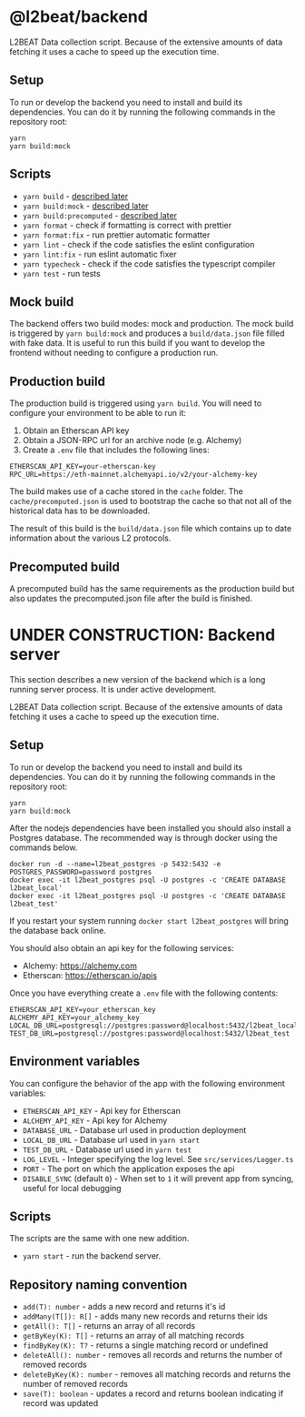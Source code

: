 # @l2beat/backend

L2BEAT Data collection script. Because of the extensive amounts of data fetching it uses a cache to speed up the execution time.

## Setup

To run or develop the backend you need to install and build its dependencies. You can do it by running the following commands in the repository root:

```
yarn
yarn build:mock
```

## Scripts

- `yarn build` - [described later](#production-build)
- `yarn build:mock` - [described later](#mock-build)
- `yarn build:precomputed` - [described later](#precomputed-build)
- `yarn format` - check if formatting is correct with prettier
- `yarn format:fix` - run prettier automatic formatter
- `yarn lint` - check if the code satisfies the eslint configuration
- `yarn lint:fix` - run eslint automatic fixer
- `yarn typecheck` - check if the code satisfies the typescript compiler
- `yarn test` - run tests

## Mock build

The backend offers two build modes: mock and production. The mock build is triggered by `yarn build:mock` and produces a `build/data.json` file filled with fake data. It is useful to run this build if you want to develop the frontend without needing to configure a production run.

## Production build

The production build is triggered using `yarn build`. You will need to configure your environment to be able to run it:

1. Obtain an Etherscan API key
2. Obtain a JSON-RPC url for an archive node (e.g. Alchemy)
3. Create a `.env` file that includes the following lines:

```
ETHERSCAN_API_KEY=your-etherscan-key
RPC_URL=https://eth-mainnet.alchemyapi.io/v2/your-alchemy-key
```

The build makes use of a cache stored in the `cache` folder. The `cache/precomputed.json` is used to bootstrap the cache so that not all of the historical data has to be downloaded.

The result of this build is the `build/data.json` file which contains up to date information about the various L2 protocols.

## Precomputed build

A precomputed build has the same requirements as the production build but also updates the precomputed.json file after the build is finished.

# UNDER CONSTRUCTION: Backend server

This section describes a new version of the backend which is a long running server process. It is under active development.

L2BEAT Data collection script. Because of the extensive amounts of data fetching it uses a cache to speed up the execution time.

## Setup

To run or develop the backend you need to install and build its dependencies. You can do it by running the following commands in the repository root:

```
yarn
yarn build:mock
```

After the nodejs dependencies have been installed you should also install a Postgres database. The recommended way is through docker using the commands below.

```
docker run -d --name=l2beat_postgres -p 5432:5432 -e POSTGRES_PASSWORD=password postgres
docker exec -it l2beat_postgres psql -U postgres -c 'CREATE DATABASE l2beat_local'
docker exec -it l2beat_postgres psql -U postgres -c 'CREATE DATABASE l2beat_test'
```

If you restart your system running `docker start l2beat_postgres` will bring the database back online.

You should also obtain an api key for the following services:

- Alchemy: https://alchemy.com
- Etherscan: https://etherscan.io/apis

Once you have everything create a `.env` file with the following contents:

```
ETHERSCAN_API_KEY=your_etherscan_key
ALCHEMY_API_KEY=your_alchemy_key
LOCAL_DB_URL=postgresql://postgres:password@localhost:5432/l2beat_local
TEST_DB_URL=postgresql://postgres:password@localhost:5432/l2beat_test
```

## Environment variables

You can configure the behavior of the app with the following environment variables:

- `ETHERSCAN_API_KEY` - Api key for Etherscan
- `ALCHEMY_API_KEY` - Api key for Alchemy
- `DATABASE_URL` - Database url used in production deployment
- `LOCAL_DB_URL` - Database url used in `yarn start`
- `TEST_DB_URL` - Database url used in `yarn test`
- `LOG_LEVEL` - Integer specifying the log level. See `src/services/Logger.ts`
- `PORT` - The port on which the application exposes the api
- `DISABLE_SYNC` (default `0`) - When set to `1` it will prevent app from syncing, useful for local debugging

## Scripts

The scripts are the same with one new addition.

- `yarn start` - run the backend server.

## Repository naming convention

- `add(T): number` - adds a new record and returns it's id
- `addMany(T[]): R[]` - adds many new records and returns their ids
- `getAll(): T[]` - returns an array of all records
- `getByKey(K): T[]` - returns an array of all matching records
- `findByKey(K): T?` - returns a single matching record or undefined
- `deleteAll(): number` - removes all records and returns the number of removed records
- `deleteByKey(K): number` - removes all matching records and returns the number of removed records
- `save(T): boolean` - updates a record and returns boolean indicating if record was updated

